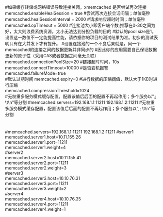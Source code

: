 #如果缓存转储或网络错误导致连接关闭，xmemcached 是否尝试再次连接 
memcached.enableHealSession = true 
#尝试再次连接会话间隔；单位毫秒 
memcached.healSessionInterval = 2000
#请求响应超时时间；单位毫秒 
memcached.opTimeout = 5000 
#连接池大小即客户端个数;推荐在0-30之间为好，太大则浪费系统资源，太小无法达到分担负载的目的
#默认的pool size是1。设置这一数值不一定能提高性能，请依据你的项目的测试结果为准。初步的测试表明只有在大并发下才有提升。 
#设置连接池的一个不良后果就是，同一个memcached的连接之间的数据更新并非同步的 
#因此你的应用需要自己保证数据更新的原子性（采用CAS或者数据之间毫无关联）
memcached.connectionPoolSize=20
#链接超时时间，10s
memcached.connectTimeout=10000 
#是否宕机报警  
memcached.failureMode=true  
#默认过期时间
memcached.expiry=0
#进行数据的压缩阀值，默认大于1KB时进行压缩  
memcached.compressionThreshold=1024  
#无权重多服务模式缓存配置，配置该值后后面的配置不再起作用；多个服务以",; \t\n"等分割
#memcached.servers=192.168.1.1:11211 192.168.1.2:11211
#无权重多服务模式缓存配置，配置该值后后面的配置不再起作用；多个服务以",; \t\n"等分割
#
#memcached.servers=192.168.1.1:11211 192.168.1.2:11211
#server1  
memcached.server1.host=10.11.155.26  
memcached.server1.port=11211  
memcached.server1.weight=4  
#server2  
memcached.server2.host=10.11.155.41  
memcached.server2.port=11211  
memcached.server2.weight=3                
#server3  
memcached.server3.host=10.10.76.31  
memcached.server3.port=11211  
memcached.server3.weight=2                    
#server4  
memcached.server4.host=10.10.76.35  
memcached.server4.port=11211  
memcached.server4.weight=1 
